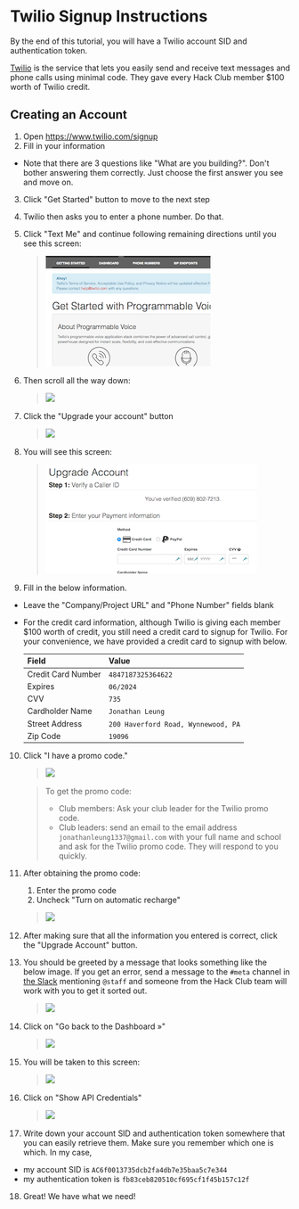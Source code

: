 # Twilio Signup Instructions

By the end of this tutorial, you will have a Twilio account SID and
authentication token.

[Twilio](https://twilio.com) is the service that lets you easily send and
receive text messages and phone calls using minimal code. They gave every Hack
Club member $100 worth of Twilio credit.

## Creating an Account

1. Open https://www.twilio.com/signup
2. Fill in your information
  - Note that there are 3 questions like "What are you building?". Don't bother
    answering them correctly. Just choose the first answer you see and move on.
3. Click "Get Started" button to move to the next step
4. Twilio then asks you to enter a phone number. Do that.
5. Click "Text Me" and continue following remaining directions until you see
   this screen:

   > ![](img/finish_verification_screen.png)

6. Then scroll all the way down:

   > ![](img/scroll_down.gif)

7. Click the "Upgrade your account" button

   > ![](img/upgrade_account.png)

8. You will see this screen:

   > ![](img/upgrade_your_account.png)

9. Fill in the below information.
  - Leave the "Company/Project URL" and "Phone Number" fields blank
  - For the credit card information, although Twilio is giving each member
    $100 worth of credit, you still need a credit card to signup for Twilio.
    For your convenience, we have provided a credit card to signup with below.

    | Field              | Value                               |
    |--------------------|-------------------------------------|
    | Credit Card Number | `4847187325364622`                  |
    | Expires            | `06/2024`                           |
    | CVV                | `735`                               |
    | Cardholder Name    | `Jonathan Leung`                    |
    | Street Address     | `200 Haverford Road, Wynnewood, PA` |
    | Zip Code           | `19096`                             |

10. Click "I have a promo code."

    > ![](img/i_have_a_promo_code.png)

    > To get the promo code:
    >  - Club members: Ask your club leader for the Twilio promo code.
    >  - Club leaders: send an email to the email address
    >    `jonathanleung1337@gmail.com` with your full name and school and ask
    >    for the Twilio promo code. They will respond to you quickly.

11. After obtaining the promo code:
    1. Enter the promo code
    2. Uncheck "Turn on automatic recharge"

      > ![](img/enter_promo_code.gif)

12. After making sure that all the information you entered is correct, click the
    "Upgrade Account" button.

13. You should be greeted by a message that looks something like the below
    image. If you get an error, send a message to the `#meta` channel in
    [the Slack](../../../SLACK.md) mentioning `@staff` and someone from the Hack
    Club team will work with you to get it sorted out.

    > ![](img/congrats.png)

14. Click on "Go back to the Dashboard »"

    > ![](img/go_back_to_dashboard.png)

15. You will be taken to this screen:

    > ![](img/dashboard.png)

16. Click on "Show API Credentials"

    > ![](img/show_api_credentials.gif)

17. Write down your account SID and authentication token somewhere that you can
easily retrieve them. Make sure you remember which one is which. In my case,
  - my account SID is `AC6f0013735dcb2fa4db7e35baa5c7e344`
  - my authentication token is `fb83ceb820510cf695cf1f45b157c12f`

18. Great! We have what we need!
